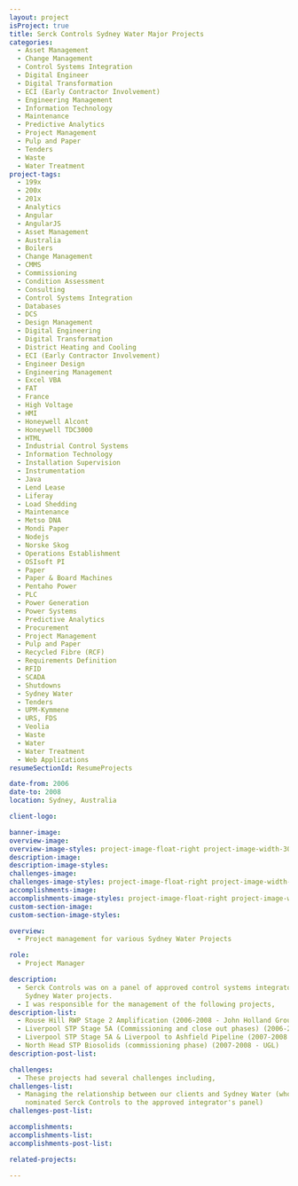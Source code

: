 ```yaml
---
layout: project
isProject: true
title: Serck Controls Sydney Water Major Projects
categories:
  - Asset Management
  - Change Management
  - Control Systems Integration
  - Digital Engineer
  - Digital Transformation
  - ECI (Early Contractor Involvement)
  - Engineering Management
  - Information Technology
  - Maintenance
  - Predictive Analytics
  - Project Management
  - Pulp and Paper
  - Tenders
  - Waste
  - Water Treatment
project-tags:
  - 199x
  - 200x
  - 201x
  - Analytics
  - Angular
  - AngularJS
  - Asset Management
  - Australia
  - Boilers
  - Change Management
  - CMMS
  - Commissioning
  - Condition Assessment
  - Consulting
  - Control Systems Integration
  - Databases
  - DCS
  - Design Management
  - Digital Engineering
  - Digital Transformation
  - District Heating and Cooling
  - ECI (Early Contractor Involvement)
  - Engineer Design
  - Engineering Management
  - Excel VBA
  - FAT
  - France
  - High Voltage
  - HMI
  - Honeywell Alcont
  - Honeywell TDC3000
  - HTML
  - Industrial Control Systems
  - Information Technology
  - Installation Supervision
  - Instrumentation
  - Java
  - Lend Lease
  - Liferay
  - Load Shedding
  - Maintenance
  - Metso DNA
  - Mondi Paper
  - Nodejs
  - Norske Skog
  - Operations Establishment
  - OSIsoft PI
  - Paper
  - Paper & Board Machines
  - Pentaho Power
  - PLC
  - Power Generation
  - Power Systems
  - Predictive Analytics
  - Procurement
  - Project Management
  - Pulp and Paper
  - Recycled Fibre (RCF)
  - Requirements Definition
  - RFID
  - SCADA
  - Shutdowns
  - Sydney Water
  - Tenders
  - UPM-Kymmene
  - URS, FDS
  - Veolia
  - Waste
  - Water
  - Water Treatment
  - Web Applications
resumeSectionId: ResumeProjects

date-from: 2006
date-to: 2008
location: Sydney, Australia

client-logo:

banner-image:
overview-image:
overview-image-styles: project-image-float-right project-image-width-30
description-image:
description-image-styles:
challenges-image:
challenges-image-styles: project-image-float-right project-image-width-40
accomplishments-image:
accomplishments-image-styles: project-image-float-right project-image-width-40
custom-section-image:
custom-section-image-styles:

overview:
  - Project management for various Sydney Water Projects

role:
  - Project Manager

description:
  - Serck Controls was on a panel of approved control systems integrators for
    Sydney Water projects.
  - I was responsible for the management of the following projects,
description-list:
  - Rouse Hill RWP Stage 2 Amplification (2006-2008 - John Holland Group)
  - Liverpool STP Stage 5A (Commissioning and close out phases) (2006-2008 - UGL)
  - Liverpool STP Stage 5A & Liverpool to Ashfield Pipeline (2007-2008 - Leighton Contractors)
  - North Head STP Biosolids (commissioning phase) (2007-2008 - UGL)
description-post-list:

challenges:
  - These projects had several challenges including,
challenges-list:    
  - Managing the relationship between our clients and Sydney Water (who
    nominated Serck Controls to the approved integrator's panel)
challenges-post-list:    

accomplishments:
accomplishments-list:    
accomplishments-post-list:    

related-projects:

---
```

